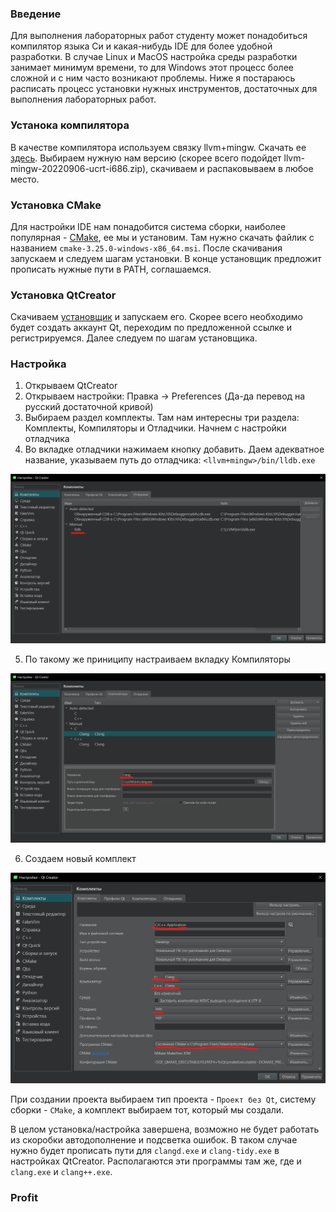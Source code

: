 ### Введение

Для выполнения лабораторных работ студенту может понадобиться компилятор языка Си и какая-нибудь IDE для более удобной разработки. 
В случае Linux и MacOS настройка среды разработки занимает минимум времени, то для Windows этот процесс более сложной и с ним часто возникают проблемы.
Ниже я постараюсь расписать процесс установки нужных инструментов, достаточных для выполнения лабораторных работ.

### Устанока компилятора

В качестве компилятора используем связку llvm+mingw. Скачать ее [здесь](https://github.com/mstorsjo/llvm-mingw/releases). 
Выбираем нужную нам версию (скорее всего подойдет llvm-mingw-20220906-ucrt-i686.zip), скачиваем и распаковываем в любое место.

### Установка CMake

Для настройки IDE нам понадобится система сборки, наиболее популярная - [CMake](https://cmake.org/download/), ее мы и установим.
Там нужно скачать файлик с названием ```cmake-3.25.0-windows-x86_64.msi```. После скачивания запускаем и следуем шагам установки. 
В конце установщик предложит прописать нужные пути в PATH, соглашаемся.

### Установка QtCreator

Скачиваем [установщик](https://www.qt.io/offline-installers) и запускаем его. 
Скорее всего необходимо будет создать аккаунт Qt, переходим по предложенной ссылке и регистрируемся.
Далее следуем по шагам установщика.

### Настройка

1. Открываем QtCreator
2. Открываем настройки: Правка -> Preferences (Да-да перевод на русский достаточной кривой)
3. Выбираем раздел комплекты. Там нам интересны три раздела: Комплекты, Компиляторы и Отладчики. Начнем с настройки отладчика
4. Во вкладке отладчики нажимаем кнопку добавить. Даем адекватное название, указываем путь до отладчика: ```<llvm+mingw>/bin/lldb.exe```

![](отладчик.png)

5. По такому же приниципу настраиваем вкладку Компиляторы

![](компилятор.png)

6. Создаем новый комплект

![](комплект.png)

При создании проекта выбираем тип проекта - ```Проект без Qt```, систему сборки - ```CMake```, а комплект выбираем тот, который мы создали.

В целом установка/настройка завершена, возможно не будет работать из скоробки автодополнение и подсветка ошибок. В таком случае нужно будет прописать пути для ```clangd.exe``` и ```clang-tidy.exe``` в настройках QtCreator. Располагаются эти программы там же, где и ```clang.exe``` и ```clang++.exe```.

### Profit
